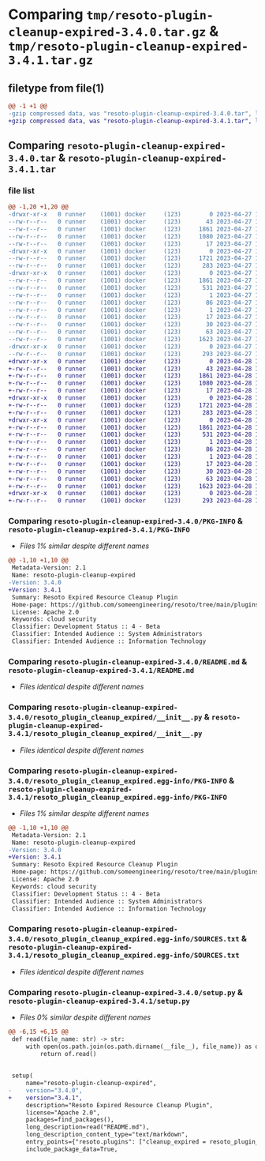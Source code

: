 # Comparing `tmp/resoto-plugin-cleanup-expired-3.4.0.tar.gz` & `tmp/resoto-plugin-cleanup-expired-3.4.1.tar.gz`

## filetype from file(1)

```diff
@@ -1 +1 @@
-gzip compressed data, was "resoto-plugin-cleanup-expired-3.4.0.tar", last modified: Thu Apr 27 11:21:36 2023, max compression
+gzip compressed data, was "resoto-plugin-cleanup-expired-3.4.1.tar", last modified: Fri Apr 28 15:16:51 2023, max compression
```

## Comparing `resoto-plugin-cleanup-expired-3.4.0.tar` & `resoto-plugin-cleanup-expired-3.4.1.tar`

### file list

```diff
@@ -1,20 +1,20 @@
-drwxr-xr-x   0 runner    (1001) docker     (123)        0 2023-04-27 11:21:36.015786 resoto-plugin-cleanup-expired-3.4.0/
--rw-r--r--   0 runner    (1001) docker     (123)       43 2023-04-27 11:19:53.000000 resoto-plugin-cleanup-expired-3.4.0/MANIFEST.in
--rw-r--r--   0 runner    (1001) docker     (123)     1861 2023-04-27 11:21:36.015786 resoto-plugin-cleanup-expired-3.4.0/PKG-INFO
--rw-r--r--   0 runner    (1001) docker     (123)     1080 2023-04-27 11:19:53.000000 resoto-plugin-cleanup-expired-3.4.0/README.md
--rw-r--r--   0 runner    (1001) docker     (123)       17 2023-04-27 11:19:53.000000 resoto-plugin-cleanup-expired-3.4.0/requirements.txt
-drwxr-xr-x   0 runner    (1001) docker     (123)        0 2023-04-27 11:21:36.011786 resoto-plugin-cleanup-expired-3.4.0/resoto_plugin_cleanup_expired/
--rw-r--r--   0 runner    (1001) docker     (123)     1721 2023-04-27 11:19:53.000000 resoto-plugin-cleanup-expired-3.4.0/resoto_plugin_cleanup_expired/__init__.py
--rw-r--r--   0 runner    (1001) docker     (123)      283 2023-04-27 11:19:53.000000 resoto-plugin-cleanup-expired-3.4.0/resoto_plugin_cleanup_expired/config.py
-drwxr-xr-x   0 runner    (1001) docker     (123)        0 2023-04-27 11:21:36.015786 resoto-plugin-cleanup-expired-3.4.0/resoto_plugin_cleanup_expired.egg-info/
--rw-r--r--   0 runner    (1001) docker     (123)     1861 2023-04-27 11:21:36.000000 resoto-plugin-cleanup-expired-3.4.0/resoto_plugin_cleanup_expired.egg-info/PKG-INFO
--rw-r--r--   0 runner    (1001) docker     (123)      531 2023-04-27 11:21:36.000000 resoto-plugin-cleanup-expired-3.4.0/resoto_plugin_cleanup_expired.egg-info/SOURCES.txt
--rw-r--r--   0 runner    (1001) docker     (123)        1 2023-04-27 11:21:36.000000 resoto-plugin-cleanup-expired-3.4.0/resoto_plugin_cleanup_expired.egg-info/dependency_links.txt
--rw-r--r--   0 runner    (1001) docker     (123)       86 2023-04-27 11:21:36.000000 resoto-plugin-cleanup-expired-3.4.0/resoto_plugin_cleanup_expired.egg-info/entry_points.txt
--rw-r--r--   0 runner    (1001) docker     (123)        1 2023-04-27 11:21:36.000000 resoto-plugin-cleanup-expired-3.4.0/resoto_plugin_cleanup_expired.egg-info/not-zip-safe
--rw-r--r--   0 runner    (1001) docker     (123)       17 2023-04-27 11:21:36.000000 resoto-plugin-cleanup-expired-3.4.0/resoto_plugin_cleanup_expired.egg-info/requires.txt
--rw-r--r--   0 runner    (1001) docker     (123)       30 2023-04-27 11:21:36.000000 resoto-plugin-cleanup-expired-3.4.0/resoto_plugin_cleanup_expired.egg-info/top_level.txt
--rw-r--r--   0 runner    (1001) docker     (123)       63 2023-04-27 11:21:36.015786 resoto-plugin-cleanup-expired-3.4.0/setup.cfg
--rw-r--r--   0 runner    (1001) docker     (123)     1623 2023-04-27 11:19:53.000000 resoto-plugin-cleanup-expired-3.4.0/setup.py
-drwxr-xr-x   0 runner    (1001) docker     (123)        0 2023-04-27 11:21:36.015786 resoto-plugin-cleanup-expired-3.4.0/test/
--rw-r--r--   0 runner    (1001) docker     (123)      293 2023-04-27 11:19:53.000000 resoto-plugin-cleanup-expired-3.4.0/test/test_config.py
+drwxr-xr-x   0 runner    (1001) docker     (123)        0 2023-04-28 15:16:51.225658 resoto-plugin-cleanup-expired-3.4.1/
+-rw-r--r--   0 runner    (1001) docker     (123)       43 2023-04-28 15:15:12.000000 resoto-plugin-cleanup-expired-3.4.1/MANIFEST.in
+-rw-r--r--   0 runner    (1001) docker     (123)     1861 2023-04-28 15:16:51.225658 resoto-plugin-cleanup-expired-3.4.1/PKG-INFO
+-rw-r--r--   0 runner    (1001) docker     (123)     1080 2023-04-28 15:15:12.000000 resoto-plugin-cleanup-expired-3.4.1/README.md
+-rw-r--r--   0 runner    (1001) docker     (123)       17 2023-04-28 15:15:12.000000 resoto-plugin-cleanup-expired-3.4.1/requirements.txt
+drwxr-xr-x   0 runner    (1001) docker     (123)        0 2023-04-28 15:16:51.221658 resoto-plugin-cleanup-expired-3.4.1/resoto_plugin_cleanup_expired/
+-rw-r--r--   0 runner    (1001) docker     (123)     1721 2023-04-28 15:15:12.000000 resoto-plugin-cleanup-expired-3.4.1/resoto_plugin_cleanup_expired/__init__.py
+-rw-r--r--   0 runner    (1001) docker     (123)      283 2023-04-28 15:15:12.000000 resoto-plugin-cleanup-expired-3.4.1/resoto_plugin_cleanup_expired/config.py
+drwxr-xr-x   0 runner    (1001) docker     (123)        0 2023-04-28 15:16:51.225658 resoto-plugin-cleanup-expired-3.4.1/resoto_plugin_cleanup_expired.egg-info/
+-rw-r--r--   0 runner    (1001) docker     (123)     1861 2023-04-28 15:16:51.000000 resoto-plugin-cleanup-expired-3.4.1/resoto_plugin_cleanup_expired.egg-info/PKG-INFO
+-rw-r--r--   0 runner    (1001) docker     (123)      531 2023-04-28 15:16:51.000000 resoto-plugin-cleanup-expired-3.4.1/resoto_plugin_cleanup_expired.egg-info/SOURCES.txt
+-rw-r--r--   0 runner    (1001) docker     (123)        1 2023-04-28 15:16:51.000000 resoto-plugin-cleanup-expired-3.4.1/resoto_plugin_cleanup_expired.egg-info/dependency_links.txt
+-rw-r--r--   0 runner    (1001) docker     (123)       86 2023-04-28 15:16:51.000000 resoto-plugin-cleanup-expired-3.4.1/resoto_plugin_cleanup_expired.egg-info/entry_points.txt
+-rw-r--r--   0 runner    (1001) docker     (123)        1 2023-04-28 15:16:51.000000 resoto-plugin-cleanup-expired-3.4.1/resoto_plugin_cleanup_expired.egg-info/not-zip-safe
+-rw-r--r--   0 runner    (1001) docker     (123)       17 2023-04-28 15:16:51.000000 resoto-plugin-cleanup-expired-3.4.1/resoto_plugin_cleanup_expired.egg-info/requires.txt
+-rw-r--r--   0 runner    (1001) docker     (123)       30 2023-04-28 15:16:51.000000 resoto-plugin-cleanup-expired-3.4.1/resoto_plugin_cleanup_expired.egg-info/top_level.txt
+-rw-r--r--   0 runner    (1001) docker     (123)       63 2023-04-28 15:16:51.225658 resoto-plugin-cleanup-expired-3.4.1/setup.cfg
+-rw-r--r--   0 runner    (1001) docker     (123)     1623 2023-04-28 15:15:12.000000 resoto-plugin-cleanup-expired-3.4.1/setup.py
+drwxr-xr-x   0 runner    (1001) docker     (123)        0 2023-04-28 15:16:51.225658 resoto-plugin-cleanup-expired-3.4.1/test/
+-rw-r--r--   0 runner    (1001) docker     (123)      293 2023-04-28 15:15:12.000000 resoto-plugin-cleanup-expired-3.4.1/test/test_config.py
```

### Comparing `resoto-plugin-cleanup-expired-3.4.0/PKG-INFO` & `resoto-plugin-cleanup-expired-3.4.1/PKG-INFO`

 * *Files 1% similar despite different names*

```diff
@@ -1,10 +1,10 @@
 Metadata-Version: 2.1
 Name: resoto-plugin-cleanup-expired
-Version: 3.4.0
+Version: 3.4.1
 Summary: Resoto Expired Resource Cleanup Plugin
 Home-page: https://github.com/someengineering/resoto/tree/main/plugins/cleanup_expired
 License: Apache 2.0
 Keywords: cloud security
 Classifier: Development Status :: 4 - Beta
 Classifier: Intended Audience :: System Administrators
 Classifier: Intended Audience :: Information Technology
```

### Comparing `resoto-plugin-cleanup-expired-3.4.0/README.md` & `resoto-plugin-cleanup-expired-3.4.1/README.md`

 * *Files identical despite different names*

### Comparing `resoto-plugin-cleanup-expired-3.4.0/resoto_plugin_cleanup_expired/__init__.py` & `resoto-plugin-cleanup-expired-3.4.1/resoto_plugin_cleanup_expired/__init__.py`

 * *Files identical despite different names*

### Comparing `resoto-plugin-cleanup-expired-3.4.0/resoto_plugin_cleanup_expired.egg-info/PKG-INFO` & `resoto-plugin-cleanup-expired-3.4.1/resoto_plugin_cleanup_expired.egg-info/PKG-INFO`

 * *Files 1% similar despite different names*

```diff
@@ -1,10 +1,10 @@
 Metadata-Version: 2.1
 Name: resoto-plugin-cleanup-expired
-Version: 3.4.0
+Version: 3.4.1
 Summary: Resoto Expired Resource Cleanup Plugin
 Home-page: https://github.com/someengineering/resoto/tree/main/plugins/cleanup_expired
 License: Apache 2.0
 Keywords: cloud security
 Classifier: Development Status :: 4 - Beta
 Classifier: Intended Audience :: System Administrators
 Classifier: Intended Audience :: Information Technology
```

### Comparing `resoto-plugin-cleanup-expired-3.4.0/resoto_plugin_cleanup_expired.egg-info/SOURCES.txt` & `resoto-plugin-cleanup-expired-3.4.1/resoto_plugin_cleanup_expired.egg-info/SOURCES.txt`

 * *Files identical despite different names*

### Comparing `resoto-plugin-cleanup-expired-3.4.0/setup.py` & `resoto-plugin-cleanup-expired-3.4.1/setup.py`

 * *Files 0% similar despite different names*

```diff
@@ -6,15 +6,15 @@
 def read(file_name: str) -> str:
     with open(os.path.join(os.path.dirname(__file__), file_name)) as of:
         return of.read()
 
 
 setup(
     name="resoto-plugin-cleanup-expired",
-    version="3.4.0",
+    version="3.4.1",
     description="Resoto Expired Resource Cleanup Plugin",
     license="Apache 2.0",
     packages=find_packages(),
     long_description=read("README.md"),
     long_description_content_type="text/markdown",
     entry_points={"resoto.plugins": ["cleanup_expired = resoto_plugin_cleanup_expired:CleanupExpiredPlugin"]},
     include_package_data=True,
```

